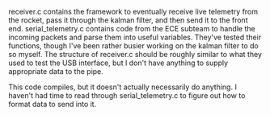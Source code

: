 receiver.c contains the framework to eventually receive live telemetry from the rocket, pass it through the kalman filter, and then send it to the front end.
serial_telemetry.c contains code from the ECE subteam to handle the incoming packets and parse them into useful variables. They've tested their functions, though I've been rather busier working on the kalman filter to do so myself.
The structure of receiver.c should be roughly similar to what they used to test the USB interface, but I don't have anything to supply appropriate data to the pipe.

This code compiles, but it doesn't actually necessarily do anything. I haven't had time to read through serial_telemetry.c to figure out how to format data to send into it.